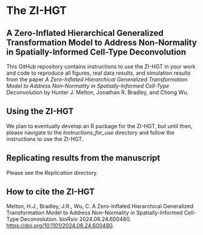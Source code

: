 The ZI-HGT
================

## A Zero-Inflated Hierarchical Generalized Transformation Model to Address Non-Normality in Spatially-Informed Cell-Type Deconvolution

This GitHub repository contains instructions to use the ZI-HGT in your work and code to reproduce all figures, 
real data results, and simulation results from the paper _A Zero-Inflated Hierarchical Generalized Transformation Model to Address Non-Normality in 
Spatially-Informed Cell-Type Deconvolution_ by Hunter J. Melton, Jonathan R. Bradley, and Chong Wu.

## Using the ZI-HGT

We plan to eventually develop an R package for the ZI-HGT, but until then, please navigate to the _Instructions_for_use_ directory and follow the instructions to use the ZI-HGT.

## Replicating results from the manuscript

Please see the _Replication_ directory.

## How to cite the ZI-HGT

Melton, H.J., Bradley, J.R., Wu, C. A Zero-Inflated Hierarchical Generalized Transformation Model to Address Non-Normality in 
Spatially-Informed Cell-Type Deconvolution. bioRxiv 2024.06.24.600480. https://doi.org/10.1101/2024.06.24.600480.









